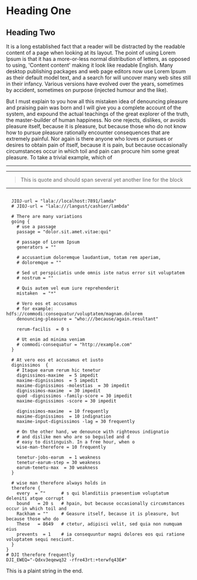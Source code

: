 # Heading One

## Heading Two

It is a long established fact that a reader will be distracted by the readable content
of a page when looking at its layout. The point of using Lorem Ipsum is that it has a
more-or-less normal distribution of letters, as opposed to using, 'Content content'
making it look like readable English. Many desktop publishing packages and web page editors
now use Lorem Ipsum as their default model text, and a search for will uncover
many web sites still in their infancy. Various versions have evolved over the years,
sometimes by accident, sometimes on purpose (injected humour and the like).

But I must explain to you how all this mistaken idea of denouncing pleasure and praising pain was born
and I will give you a complete account of the system, and expound the actual teachings of the great
explorer of the truth, the master-builder of human happiness. No one rejects, dislikes, or avoids
pleasure itself, because it is pleasure, but because those who do not know how to pursue pleasure
rationally encounter consequences that are extremely painful. Nor again is there anyone who loves
or pursues or desires to obtain pain of itself, because it is pain, but because occasionally
circumstances occur in which toil and pain can procure him some great pleasure.
To take a trivial example, which of

****

-----

> This is quote
> and should span several
> yet another line for the block

_ _ _ _

```lorem.lobster {

  JIOJ-url = "lala://localhost:7891/lamda"
  # JIOJ-url = "lala:///langust/cashier/lambda"

  # There are many variations
  going {
    # use a passage
    passage = "dolor.sit.amet.vitae:qui"

    # passage of Lorem Ipsum
    generators = ""

    # accusantium doloremque laudantium, totam rem aperiam,
    # doloremque = ""

    # Sed ut perspiciatis unde omnis iste natus error sit voluptatem
    # nostrum = ""

    # Quis autem vel eum iure reprehenderit
    mistaken  = "*"

    # Vero eos et accusamus
    # for example: hdfs://commodi:consequatur/voluptatem/magnam.dolorem
    denouncing-pleasure = "who:///because/again.resultant"

    rerum-facilis  = 0 s

    # Ut enim ad minima veniam
    # commodi-consequatur = "http://example.com"
  }

  # At vero eos et accusamus et iusto
  dignissimos  {
    # Itaque earum rerum hic tenetur
    dignissimos-maxime  = 5 impedit
    maxime-dignissimos  = 5 impedit
    maxime-dignissimos -molestias  = 30 impedit
    dignissimos-maxime  = 30 impedit
    quod -dignissimos -family-score = 30 impedit
    maxime-dignissimos -score = 30 impedit

    dignissimos-maxime  = 10 frequently
    maxime-dignissimos  = 10 indignation
    maxime-input-dignissimos -lag = 30 frequently

    # On the other hand, we denounce with righteous indignatio
    # and dislike men who are so beguiled and d
    # easy to distinguish. In a free hour, when o
    wise-man-therefore = 10 frequently

    tenetur-jobs-earum  = 1 weakness
    tenetur-earum-step = 30 weakness
    earum-tenetu-max  = 30 weakness
  }

  # wise man therefore always holds in
  therefore {
    every  = “"      # s qui blanditiis praesentium voluptatum deleniti atque corrupt
    bound   = 20 s   # hpain, but because occasionally circumstances occur in which toil and
    Rackham = ""     # Geasure itself, because it is pleasure, but because those who do
    These   = 8649   # ctetur, adipisci velit, sed quia non numquam eius
    prevents  = 1    # ia consequuntur magni dolores eos qui ratione voluptatem sequi nesciunt.
  }
}
# DJI therefore frequently
DJI_EWEQ="-Qdxv3eqewq32 -rfre43rt:+terwfq43E#"
```
This is a plaint string in the end.